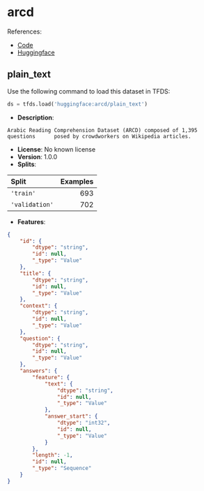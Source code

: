 # arcd

References:

*   [Code](https://huggingface.co/datasets/arcd/tree/main)
*   [Huggingface](https://huggingface.co/datasets/arcd)


## plain_text


Use the following command to load this dataset in TFDS:

```python
ds = tfds.load('huggingface:arcd/plain_text')
```

*   **Description**:

```
Arabic Reading Comprehension Dataset (ARCD) composed of 1,395 questions      posed by crowdworkers on Wikipedia articles.
```

*   **License**: No known license
*   **Version**: 1.0.0
*   **Splits**:

Split  | Examples
:----- | -------:
`'train'` | 693
`'validation'` | 702

*   **Features**:

```json
{
    "id": {
        "dtype": "string",
        "id": null,
        "_type": "Value"
    },
    "title": {
        "dtype": "string",
        "id": null,
        "_type": "Value"
    },
    "context": {
        "dtype": "string",
        "id": null,
        "_type": "Value"
    },
    "question": {
        "dtype": "string",
        "id": null,
        "_type": "Value"
    },
    "answers": {
        "feature": {
            "text": {
                "dtype": "string",
                "id": null,
                "_type": "Value"
            },
            "answer_start": {
                "dtype": "int32",
                "id": null,
                "_type": "Value"
            }
        },
        "length": -1,
        "id": null,
        "_type": "Sequence"
    }
}
```


